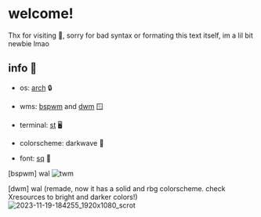 # welcome!
Thx for visiting 🩷, sorry for bad syntax or formating this text itself, im a lil bit newbie lmao

## info 🌊

+ os: [arch](archlinux.org) 🔒

+ wms: [bspwm](https://github.com/baskerville/bspwm) and [dwm](https://dwm.suckless.org/) 🪟

+ terminal: [st](https://github.com/siduck/st) 🖥️

+ colorscheme: darkwave 🎨

+ font: [sq](https://github.com/leahneukirchen/sq) 🌟



[bspwm] wal
![twm](https://github.com/yusamock/dotfiles/assets/141967852/1e52c62d-65e1-4107-bf2a-f6a294cc40a5)



[dwm] wal (remade, now it has a solid and rbg colorscheme. check Xresources to bright and darker colors!)
![2023-11-19-184255_1920x1080_scrot](https://github.com/yusamock/dotfiles/assets/141967852/c6bc58b2-3f79-45e2-9606-78d4b16b940e)
